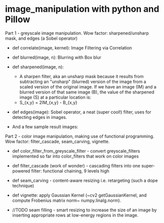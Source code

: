 # image_manipulation with python and Pillow

Part 1 -  greyscale image manipulation. Wow factor: sharpened/unsharp mask, and edges (a Sobel operator)

* def correlate(image, kernel): Image Filtering via Correlation

* def blurred(image, n): Blurring with Box blur

* def sharpened(image, n):
    * A sharpen filter, aka an unsharp mask because it results from subtracting an "unsharp" (blurred) version of the image from a scaled version of the original image. If we have an image (IM) and a blurred version of that same image (B), the value of the sharpened image (S) at a particular location is:
    * S_{x,y} = 2IM_{x,y} - B_{x,y}

* def edges(image): Sobel operator, a neat (super cool!) filter, uses for detecting edges in images.

* And a few sample result images: 

Part 2 - color image manipulation, making use of functional programming. Wow factor: filter_cascade, seam_carving, vignette.

* def color_filter_from_greyscale_filter - convert greyscale_filters implemented so far into color_filters that work on color images

* def filter_cascade (work of wonder) - cascading filters into one super-powered filter: functional chaining, 9 levels high

* def seam_carving - content-aware resizing i.e. retargeting (such a dope technique)

* def vignette: apply Gaussian Kernel (~cv2 getGaussianKernel, and compute Frobenius matrix norm~ numpy.linalg.norm).

* //TODO seam filling - smart resizing to increase the size of an image by inserting appropriate rows at low-energy regions in the image.

